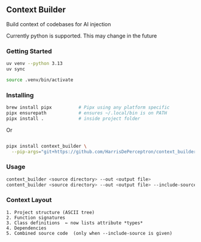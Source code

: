 ## Context Builder
Build context of codebases for AI injection

Currently python is supported. This may change in the future 


### Getting Started

```bash
uv venv --python 3.13 
uv sync

source .venv/bin/activate

```

### Installing 

```bash
brew install pipx          # Pipx using any platform specific
pipx ensurepath            # ensures ~/.local/bin is on PATH
pipx install .             # inside project folder
```

Or
```bash

pipx install context_builder \
  --pip-args="git+https://github.com/HarrisDePerceptron/context_builder.git"

```

### Usage

```bash
context_builder <source directory> --out <output file>
content_builder <source directory> --out <output file> --include-source

```


### Context Layout 
```
1. Project structure (ASCII tree)
2. Function signatures
3. Class definitions  ← now lists attribute *types*
4. Dependencies
5. Combined source code  (only when --include-source is given)
```

